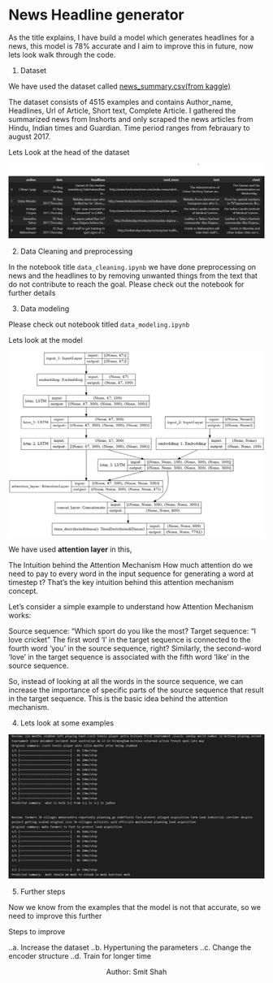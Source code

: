 # News Headline generator

As the title explains,  I have build a model which generates headlines for a news, this model is 78% accurate and I aim to improve this in future, now lets look walk through the code.


1. Dataset

We have used the dataset called [news_summary.csv(from kaggle)](https://www.kaggle.com/datasets/sunnysai12345/news-summary)

The dataset consists of 4515 examples and contains Author_name, Headlines, Url of Article, Short text, Complete Article. I gathered the summarized news from Inshorts and only scraped the news articles from Hindu, Indian times and Guardian. Time period ranges from febrauary to august 2017.

Lets Look at the head of the dataset

![alt text](images/head.png)

2. Data Cleaning and preprocessing

In the notebook title `data_cleaning.ipynb` we have done preprocessing on news and the headlines to by removing unwanted things from the text that do not contribute to reach the goal. Please check out the notebook for further details

3. Data modeling

Please check out notebook titled `data_modeling.ipynb`

Lets look at the model

![alt text](images/model.png)

We have used **attention layer** in this,

The Intuition behind the Attention Mechanism
How much attention do we need to pay to every word in the input sequence for generating a word at timestep t? That’s the key intuition behind this attention mechanism concept.

Let’s consider a simple example to understand how Attention Mechanism works:

Source sequence: “Which sport do you like the most?
Target sequence: “I love cricket”
The first word ‘I’ in the target sequence is connected to the fourth word ‘you’ in the source sequence, right? Similarly, the second-word ‘love’ in the target sequence is associated with the fifth word ‘like’ in the source sequence.

So, instead of looking at all the words in the source sequence, we can increase the importance of specific parts of the source sequence that result in the target sequence. This is the basic idea behind the attention mechanism.

4. Lets look at some examples

![alt text](images/example.png)


5. Further steps

Now we know from the examples that the model is not that accurate, so we need to improve this further

Steps to improve

..a. Increase the dataset
..b. Hypertuning the parameters
..c. Change the encoder structure
..d. Train for longer time

<p align="center">Author: Smit Shah</p>